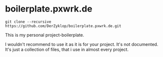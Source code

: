 # boilerplate.pxwrk.de

```git clone --recursive https://github.com/DerZyklop/boilerplate.pxwrk.de.git```

This is my personal project-boilerplate.

I wouldn't recommend to use it as it is for your project. It's not documented.
It's just a collection of files, that i use in almost every project.
